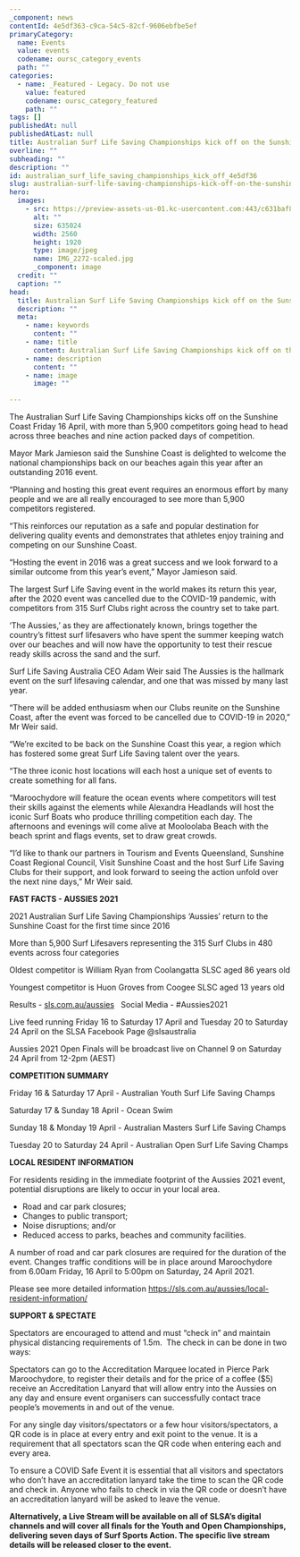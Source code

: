 ```yaml
---
_component: news
contentId: 4e5df363-c9ca-54c5-82cf-9606ebfbe5ef
primaryCategory:
  name: Events
  value: events
  codename: oursc_category_events
  path: ""
categories:
  - name: _Featured - Legacy. Do not use
    value: featured
    codename: oursc_category_featured
    path: ""
tags: []
publishedAt: null
publishedAtLast: null
title: Australian Surf Life Saving Championships kick off on the Sunshine Coast
overline: ""
subheading: ""
description: ""
id: australian_surf_life_saving_championships_kick_off_4e5df36
slug: australian-surf-life-saving-championships-kick-off-on-the-sunshine-coast
hero:
  images:
    - src: https://preview-assets-us-01.kc-usercontent.com:443/c631baf8-1b46-001f-580c-d0001b68b4a8/7acbd167-bcd2-401e-b8e0-e5f9b26ca067/IMG_2272-scaled.jpg
      alt: ""
      size: 635024
      width: 2560
      height: 1920
      type: image/jpeg
      name: IMG_2272-scaled.jpg
      _component: image
  credit: ""
  caption: ""
head:
  title: Australian Surf Life Saving Championships kick off on the Sunshine Coast
  description: ""
  meta:
    - name: keywords
      content: ""
    - name: title
      content: Australian Surf Life Saving Championships kick off on the Sunshine Coast
    - name: description
      content: ""
    - name: image
      image: ""

---
```

The Australian Surf Life Saving Championships kicks off on the Sunshine Coast Friday 16 April, with more than 5,900 competitors going head to head across three beaches and nine action packed days of competition.

Mayor Mark Jamieson said the Sunshine Coast is delighted to welcome the national championships back on our beaches again this year after an outstanding 2016 event.

“Planning and hosting this great event requires an enormous effort by many people and we are all really encouraged to see more than 5,900 competitors registered.

“This reinforces our reputation as a safe and popular destination for delivering quality events and demonstrates that athletes enjoy training and competing on our Sunshine Coast. 

“Hosting the event in 2016 was a great success and we look forward to a similar outcome from this year’s event,” Mayor Jamieson said.

The largest Surf Life Saving event in the world makes its return this year, after the 2020 event was cancelled due to the COVID-19 pandemic, with competitors from 315 Surf Clubs right across the country set to take part.

‘The Aussies,’ as they are affectionately known, brings together the country’s fittest surf lifesavers who have spent the summer keeping watch over our beaches and will now have the opportunity to test their rescue ready skills across the sand and the surf.

Surf Life Saving Australia CEO Adam Weir said The Aussies is the hallmark event on the surf lifesaving calendar, and one that was missed by many last year.

“There will be added enthusiasm when our Clubs reunite on the Sunshine Coast, after the event was forced to be cancelled due to COVID-19 in 2020,” Mr Weir said.

“We’re excited to be back on the Sunshine Coast this year, a region which has fostered some great Surf Life Saving talent over the years.

“The three iconic host locations will each host a unique set of events to create something for all fans. 

“Maroochydore will feature the ocean events where competitors will test their skills against the elements while Alexandra Headlands will host the iconic Surf Boats who produce thrilling competition each day. The afternoons and evenings will come alive at Mooloolaba Beach with the beach sprint and flags events, set to draw great crowds.

“I’d like to thank our partners in Tourism and Events Queensland, Sunshine Coast Regional Council, Visit Sunshine Coast and the host Surf Life Saving Clubs for their support, and look forward to seeing the action unfold over the next nine days,” Mr Weir said.

**FAST FACTS - AUSSIES 2021**

2021 Australian Surf Life Saving Championships ‘Aussies’ return to the Sunshine Coast for the first time since 2016

More than 5,900 Surf Lifesavers representing the 315 Surf Clubs in 480 events across four categories

Oldest competitor is William Ryan from Coolangatta SLSC aged 86 years old

Youngest competitor is Huon Groves from Coogee SLSC aged 13 years old

Results - [sls.com.au/aussies](https://apac01.safelinks.protection.outlook.com/?url=https%3A%2F%2Furldefense.proofpoint.com%2Fv2%2Furl%3Fu%3Dhttp-3A__sls.com.au_aussies%26d%3DDwMFaQ%26c%3DeuGZstcaTDllvimEN8b7jXrwqOf-v5A_CdpgnVfiiMM%26r%3DDM6WJNgBd_3AYMcMN9friAr6NHboa1IW-riLtZ8jdYs%26m%3Dgauw56eKHcMxJDlLW-HoOpkzUcI_F2VGTYZZplzAv7Q%26s%3DEnQ222Fj5_JXtb5Dg6PIyh5QFFt28mFQUoi0KsqJEks%26e%3D&data=02%7C01%7Cjclarkson%40slsa.asn.au%7C95489f0a1bc841dee94b08d6b1af8dbf%7C65a08ed6510b4e938628716a739c30db%7C0%7C0%7C636891764892884060&sdata=GUitrtoeAr56%2B8CtdY3xJMuWukNF%2B6SHHiIrCi5fCn8%3D&reserved=0)
  Social Media - #Aussies2021

Live feed running Friday 16 to Saturday 17 April and Tuesday 20 to Saturday 24 April on the SLSA Facebook Page @slsaustralia

Aussies 2021 Open Finals will be broadcast live on Channel 9 on Saturday 24 April from 12-2pm (AEST)

**COMPETITION SUMMARY**

Friday 16 & Saturday 17 April - Australian Youth Surf Life Saving Champs

Saturday 17 & Sunday 18 April - Ocean Swim

Sunday 18 & Monday 19 April - Australian Masters Surf Life Saving Champs

Tuesday 20 to Saturday 24 April - Australian Open Surf Life Saving Champs

**LOCAL RESIDENT INFORMATION** 

For residents residing in the immediate footprint of the Aussies 2021 event, potential disruptions are likely to occur in your local area.

*   Road and car park closures;
*   Changes to public transport;
*   Noise disruptions; and/or
*   Reduced access to parks, beaches and community facilities.

A number of road and car park closures are required for the duration of the event. Changes traffic conditions will be in place around Maroochydore from 6.00am Friday, 16 April to 5:00pm on Saturday, 24 April 2021.

Please see more detailed information <https://sls.com.au/aussies/local-resident-information/>


**SUPPORT & SPECTATE**

Spectators are encouraged to attend and must “check in” and maintain physical distancing requirements of 1.5m.  The check in can be done in two ways:

Spectators can go to the Accreditation Marquee located in Pierce Park Maroochydore, to register their details and for the price of a coffee ($5) receive an Accreditation Lanyard that will allow entry into the Aussies on any day and ensure event organisers can successfully contact trace people’s movements in and out of the venue.

For any single day visitors/spectators or a few hour visitors/spectators, a QR code is in place at every entry and exit point to the venue. It is a requirement that all spectators scan the QR code when entering each and every area.

To ensure a COVID Safe Event it is essential that all visitors and spectators who don’t have an accreditation lanyard take the time to scan the QR code and check in. Anyone who fails to check in via the QR code or doesn’t have an accreditation lanyard will be asked to leave the venue.

**Alternatively, a Live Stream will be available on all of SLSA’s digital channels and will cover all finals for the Youth and Open Championships, delivering seven days of Surf Sports Action. The specific live stream details will be released closer to the event.**
